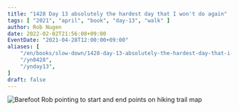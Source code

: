 ```yaml
---
title: "1428 Day 13 absolutely the hardest day that I won't do again"
tags: [ "2021", "april", "book", "day-13", "walk" ]
author: Rob Nugen
date: 2022-02-02T21:56:08+09:00
EventDate: "2021-04-28T12:00:00+09:00"
aliases: [
    "/en/books/slow-down/1428-day-13-absolutely-the-hardest-day-that-i-wont-do-again",
    "/yn0428",
    "/ynday13",
]
draft: false
---
```


<img
src="https://b.robnugen.com/quests/walk-to-niigata/2021/en_route/day-13/2021_apr_28_planning_to_hike_from_here_to_there.jpeg"
alt="Barefoot Rob pointing to start and end points on hiking trail map"
class="title" />
